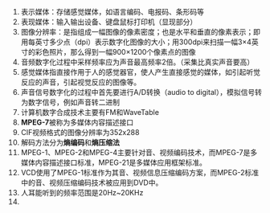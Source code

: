 1. 表示媒体：存储感觉媒体，如语言编码、电报码、条形码等
2. 表现媒体：输入输出设备、键盘鼠标打印机（显现部分）
3. 图像分辨率：是指组成一幅图像的像素密度；也是水平和垂直的像素表示；即用每英寸多少点（dpi）表示数字化图像的大小；用300dpi来扫描一幅3×4英寸的彩色照片，那么得到一幅900×1200个像素点的图像
4. 音频数字化过程中采样频率应为声音最高频率2倍。（采集比真实声音要高）
5. 感觉媒体指直接作用于人的感觉器官，使人产生直接感觉的媒体，如引起听觉反应的声音，引起视觉反应的图像等。
6. 声音信号数字化的过程中首先要进行A/D转换（audio to digital），模拟信号转为数字信号，例如声音转二进制
7. 计算机数字合成技术主要有FM和WaveTable
8. **MPEG-7**被称为多媒体内容描述接口
9. CIF视频格式的图像分辨率为352x288
10. 解码方法分为**熵编码**和**熵压缩法**
11. MPEG-1、MPEG-2和MPEG-4主要针对音、视频编码技术，而MPEG-7是多媒体内容描述接口标准，MPEG-21是多媒体应用框架标准。
12. VCD使用了MPEG-1标准作为其音、视频信息压缩编码方案，而MPEG-2标准中的音、视频压缩编码技术被应用到DVD中。
13. 人耳能听到的频率范围是20Hz~20KHz
14. 